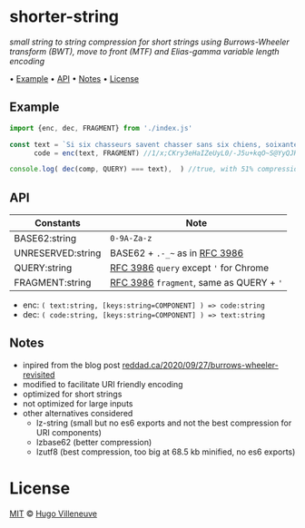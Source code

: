<!-- markdownlint-disable MD004 MD007 MD010 MD041 MD022 MD024 MD029 MD031 MD032 MD036 -->
# shorter-string

*small string to string compression for short strings using Burrows-Wheeler transform (BWT), move to front (MTF) and Elias-gamma variable length encoding*

• [Example](#example) • [API](#api) • [Notes](#notes) • [License](#license)

## Example

```javascript
import {enc, dec, FRAGMENT} from './index.js'

const text = `Si six chasseurs savent chasser sans six chiens, soixante-six chasseurs savent chasser sans soixante-six chiens.`,
      code = enc(text, FRAGMENT) //1/x;CKry3eHaIZeUyL0/-J5u+kqO~S@YyQJHg6Xxs?9Ks/K5-_R=kMl.-

console.log( dec(comp, QUERY) === text),  ) //true, with 51% compression
```

## API

Constants          | Note
------------------ | -------------------------------
BASE62:string      | `0-9A-Za-z`
UNRESERVED:string  | BASE62 + `.-_~` as in [RFC 3986](https://tools.ietf.org/html/rfc3986)
QUERY:string       | [RFC 3986](https://tools.ietf.org/html/rfc3986) `query` except `'` for Chrome
FRAGMENT:string    | [RFC 3986](https://tools.ietf.org/html/rfc3986) `fragment`, same as QUERY + `'`

* enc: `( text:string, [keys:string=COMPONENT] ) => code:string`
* dec: `( code:string, [keys:string=COMPONENT] ) => text:string`

## Notes

* inpired from the blog post [reddad.ca/2020/09/27/burrows-wheeler-revisited](https://reddad.ca/2020/09/27/burrows-wheeler-revisited/)
* modified to facilitate URI friendly encoding
* optimized for short strings
* not optimized for large inputs
* other alternatives considered
  * lz-string (small but no es6 exports and not the best compression for URI components)
  * lzbase62 (better compression)
  * lzutf8 (best compression, too big at 68.5 kb minified, no es6 exports)

# License

[MIT](http://www.opensource.org/licenses/MIT) © [Hugo Villeneuve](https://github.com/hville)
